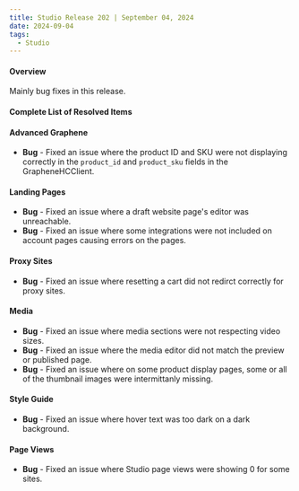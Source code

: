 ```yaml
---
title: Studio Release 202 | September 04, 2024
date: 2024-09-04
tags:
  - Studio
---
```


#### Overview

Mainly bug fixes in this release.

#### Complete List of Resolved Items

#### Advanced Graphene

* **Bug** - Fixed an issue where the product ID and SKU were not displaying correctly in the `product_id` and `product_sku` fields in the GrapheneHCClient.

#### Landing Pages

* **Bug** - Fixed an issue where a draft website page's editor was unreachable.
* **Bug** - Fixed an issue where some integrations were not included on account pages causing errors on the pages.


#### Proxy Sites

* **Bug** - Fixed an issue where resetting a cart did not redirct correctly for proxy sites.

#### Media

* **Bug** - Fixed an issue where media sections were not respecting video sizes.
* **Bug** - Fixed an issue where the media editor did not match the preview or published page.
* **Bug** - Fixed an issue where on some product display pages, some or all of the thumbnail images were intermittanly missing.

#### Style Guide

* **Bug** - Fixed an issue where hover text was too dark on a dark background.

#### Page Views

* **Bug** - Fixed an issue where Studio page views were showing 0 for some sites.





